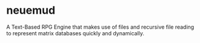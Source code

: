 # neuemud
A Text-Based RPG Engine that makes use of files and recursive file reading to represent matrix databases quickly and dynamically.
